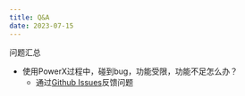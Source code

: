 ```yaml
---
title: Q&A
date: 2023-07-15
---
```



问题汇总

* 使用PowerX过程中，碰到bug，功能受限，功能不足怎么办？
    * 通过[Github Issues](https://github.com/ArtisanCloud/PowerX/issues)反馈问题
 
